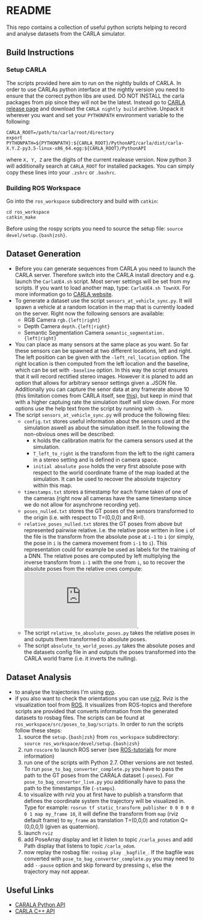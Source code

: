 # README
This repo contains a collection of useful python scripts helping to record and analyse datasets from the CARLA simulator.

## Build Instructions

### Setup CARLA
The scripts provided here aim to run on the nightly builds of CARLA. In order to use CARLAs python interface at the nightly version you need to ensure that the correct python libs are used. DO NOT INSTALL the carla packages from pip since they will not be the latest. Instead go to [CARLA release page](https://github.com/carla-simulator/carla/blob/master/Docs/download.md) and download the `CARLA nightly build` archive. Unpack it wherever you want and set your `PYTHONPATH` environment variable to the following:
```
CARLA_ROOT=/path/to/carla/root/directory
export PYTHONPATH=${PYTHONPATH}:${CARLA_ROOT}/PythonAPI/carla/dist/carla-X.Y.Z-py3.5-linux-x86_64.egg:${CARLA_ROOT}/PythonAPI
```
where `X, Y, Z` are the digits of the current realease version. Now python 3 will additionally search at `CARLA_ROOT` for installed packages. You can simply copy these lines into your `.zshrc` or `.bashrc`.

### Building ROS Workspace
Go into the `ros_workspace` subdirectory and build with `catkin`:
```
cd ros_workspace
catkin_make
```
Before using the rospy scripts you need to source the setup file: `source devel/setup.{bash|zsh}`.

## Dataset Generation
* Before you can generate sequences from CARLA you need to launch the CARLA server. Therefore switch into the CARLA install directory and e.g. launch the `CarlaUE4.sh` script. Most server settings will be set from my scripts. If you want to load another map, type: `CarlaUE4.sh TownXX`. For more information go to [CARLA website](http://carla.org/).
* To generate a dataset use the script `sensors_at_vehicle_sync.py`. It will spawn a vehicle at a random location in the map that is currently loaded on the server. Right now the following sensors are available:
    * RGB Camera `rgb.{left|right}`
    * Depth Camera `depth.{left|right}`
    * Semantic Segmentation Camera `semantic_segmentation.{left|right}`
* You can place as many sensors at the same place as you want. So far these sensors can be spawned at two different locations, left and right. The left position can be given with the `-left_rel_location` option. The right location is then computed from the left location and the baseline, which can be set with `-baseline` option. In this way the script ensures that it will record rectified stereo images. However it is planed to add an option that allows for arbitrary sensor settings given a .JSON file. Additionally you can capture the senor data at any framerate above 10 (this limitation comes from CARLA itself, see [this](https://carla.readthedocs.io/en/latest/configuring_the_simulation/)), but keep in mind that with a higher captuing rate the simulation itself will slow down. For more options use the help text from the script by running with `-h`.
* The script `sensors_at_vehicle_sync.py` will produce the following files:
    * `config.txt` stores useful information about the sensors used at the simulation aswell as about the simulation itself. In the following the non-obvious ones will be described:
        * `K` holds the calibration matrix for the camera sensors used at the simulation.
        * `T_left_to_right` is the transform from the left to the right camera in a stereo setting and is defined in camera space.
        * `initial absolute pose` holds the very first absolute pose with respect to the world coordinate frame of the map loaded at the simulation. It can be used to recover the absolute trajectory within this map.
    * `timestamps.txt` stores a timestamp for each frame taken of one of the cameras (right now all cameras have the same timestamp since we do not allow for asynchrone recording yet).
    * `poses_nulled.txt` stores the GT poses of the sensors transformed to the origin (i.e. with respect to T=(0,0,0) and R=I).
    * `relative_poses_nulled.txt` stores the GT poses from above but represented pairwise relative. I.e. the relative pose written in line `i` of the file is the transform from the absolute pose at `i-1` to `i` (or simply, the pose in `i` is  the camera movement from `i-1` to `i`). This representation could for example be used as labels for the training of a DNN. The relative poses are computed by left multiplying the inverse transform from `i-1` with the one from `i`, so to recover the absolute poses from the relative ones compute: ![equation](https://latex.codecogs.com/gif.latex?%28T_%7Bi-1%7D%29%5E%7B-1%7D%5Ccdot%5Chspace%7B%7D%5EiT_%7Bi-1%7D%3DT_i). 
    * The script `relative_to_absolute_poses.py` takes the relative poses in and outputs them transformed to absolute poses.
    * The script `absolute_to_world_poses.py` takes the absolute poses and the datasets config file in and outputs the poses transformed into the CARLA world frame (i.e. it inverts the nulling).

## Dataset Analysis
* to analyse the trajectories I'm using [evo](https://github.com/MichaelGrupp/evo).
* if you also want to check the orientations you can use [rviz](http://wiki.ros.org/rviz). Rviz is the visualization tool from [ROS](https://www.ros.org/). It visualizes from ROS-topics and therefore scripts are provided that converts information from the generated datasets to rosbag files. The scripts can be found at `ros_workspace/src/poses_to_bag/scripts`. In order to run the scripts follow these steps:
    1. source the `setup.{bash|zsh}` from `ros_workspace` subdirectory: `source ros_workspace/devel/setup.{bash|zsh}`
    2. run `roscore` to launch ROS server (see [ROS-tutorials](http://wiki.ros.org/ROS/Tutorials) for more information)
    3. run one of the scripts with Python 2.7. Other versions are not tested. To run `pose_to_bag_converter_complete.py` you have to pass the path to the GT poses from the CARALA dataset (`-poses`). For `pose_to_bag_converter_live.py` you additionally have to pass the path to the timestamps file (`-stamps`).
    4. to visualize with rviz you at first have to publish a transform that defines the coordinate system the trajectory will be visualized in. Type for example: `rosrun tf static_transform_publisher 0 0 0 0 0 0 1 map my_frame 10`, it will define the transform from `map` (rviz default frame) to `my_frame` as translation T=(0,0,0) and rotation Q=(0,0,0,1) (given as quaternion). 
    5. launch `rviz`
    6. add PoseArray display and let it listen to topic `/carla_poses` and add Path display that listens to topic `/carla_odom`.
    7. now replay the rosbag file: `rosbag play _bagfile_`. If the bagfile was converted with `pose_to_bag_converter_complete.py` you may need to add `--pause` option and skip forward by pressing `s`, else the trajectory may not appear. 

## Useful Links
- [CARALA Python API](https://carla.readthedocs.io/en/latest/python_api/)
- [CARLA C++ API](https://carla.readthedocs.io/en/latest/cpp_reference/)
